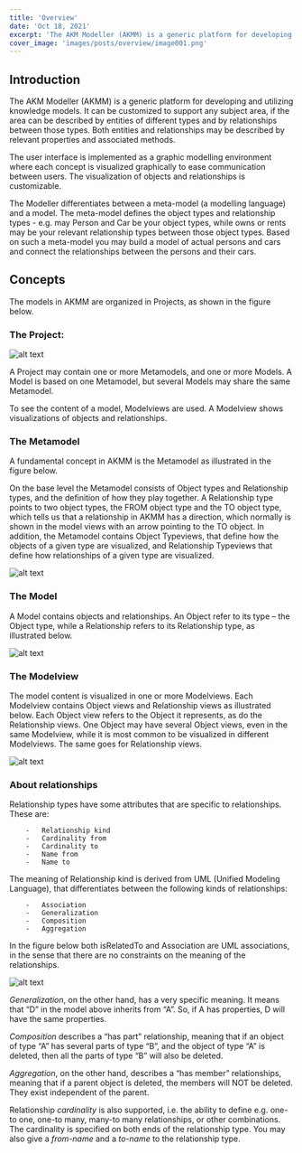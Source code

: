 ```yaml
---
title: 'Overview'
date: 'Oct 18, 2021'
excerpt: 'The AKM Modeller (AKMM) is a generic platform for developing and utilizing knowledge models. It can be customized to support any subject area, if the area can be described by entities of different types and by relationships between those types.'
cover_image: 'images/posts/overview/image001.png'
---
```


## Introduction

The AKM Modeller (AKMM) is a generic platform for developing and utilizing knowledge models. 
It can be customized to support any subject area, if the area can be described by entities of different types and by relationships between those types. Both entities and relationships may be described by relevant properties and associated methods.

The user interface is implemented as a graphic modelling environment where each concept is visualized graphically to ease communication between users. The visualization of objects and relationships is customizable.

The Modeller differentiates between a meta-model (a modelling language) and a model. 
The meta-model defines the object types and relationship types - e.g. may Person and Car be your object types, 
while owns or rents may be your relevant relationship types between those object types. 
Based on such a meta-model you may build a model of actual persons and cars and connect the relationships between the persons and their cars.

## Concepts

The models in AKMM are organized in Projects, as shown in the figure below.

### The Project:

![alt text](/images/posts/overview/image001.png)

A Project may contain one or more Metamodels, and one or more Models. 
A Model is based on one Metamodel, but several Models may share the same Metamodel. 

To see the content of a model, Modelviews are used. A Modelview shows visualizations of objects and relationships.

### The Metamodel

A fundamental concept in AKMM is the Metamodel as illustrated in the figure below.

On the base level the Metamodel consists of Object types and Relationship types, and the
definition of how they play together.
A Relationship type points to two object types, the FROM object type and the TO object type,
which tells us that a relationship in AKMM has a direction, which normally is shown in the
model views with an arrow pointing to the TO object.
In addition, the Metamodel contains Object Typeviews, that define how the objects of a given
type are visualized, and Relationship Typeviews that define how relationships of a given type
are visualized.

![alt text](/images/posts/overview/image002.png)

### The Model

A Model contains objects and relationships. An Object refer to its type – the Object type, while a Relationship refers to its Relationship type, as illustrated below. 

![alt text](/images/posts/overview/image003.png)

### The Modelview

The model content is visualized in one or more Modelviews. Each Modelview contains Object
views and Relationship views as illustrated below. Each Object view refers to the Object it
represents, as do the Relationship views.
One Object may have several Object views, even in the same Modelview, while it is most
common to be visualized in different Modelviews. The same goes for Relationship views.

![alt text](/images/posts/overview/image004.png)
 
### About relationships

Relationship types have some attributes that are specific to relationships.
These are:

        -	Relationship kind
        -	Cardinality from
        -	Cardinality to
        -	Name from
        -	Name to

The meaning of Relationship kind is derived from UML (Unified Modeling Language), that differentiates between the following kinds of relationships:

        -	Association
        -	Generalization
        -	Composition
        -	Aggregation

In the figure below both isRelatedTo and Association are UML associations, in the sense that there are no constraints on the meaning of the relationships. 

 ![alt text](/images/posts/overview/image005.png)

*Generalization*, on the other hand, has a very specific meaning. It means that “D” in the model above inherits from “A”. So, if A has properties, D will have the same properties.

*Composition* describes a “has part” relationship, meaning that if an object of type “A” has several parts of type “B”, and the object of type “A” is deleted, then all the parts of type “B” will also be deleted. 

*Aggregation*, on the other hand, describes a “has member” relationships, meaning that if a parent object is deleted, the members will NOT be deleted. They exist independent of the parent. 

Relationship *cardinality* is also supported, i.e. the ability to define e.g. one-to one, one-to
many, many-to many relationships, or other combinations. The cardinality is specified on both
ends of the relationship type.
You may also give a *from-name* and a *to-name* to the relationship type.

 

